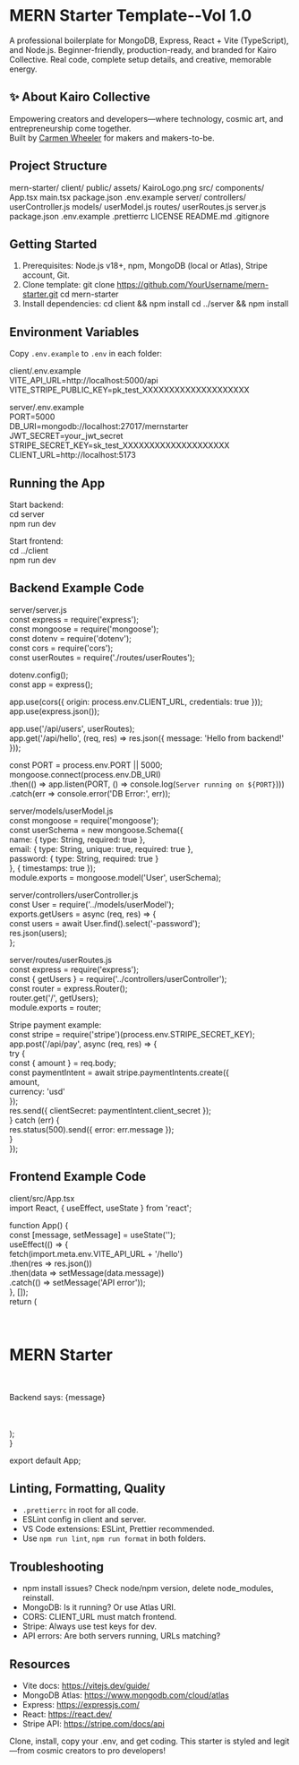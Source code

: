 # MERN Starter Template--Vol 1.0

A professional boilerplate for MongoDB, Express, React + Vite (TypeScript), and Node.js. Beginner-friendly, production-ready, and branded for Kairo Collective. Real code, complete setup details, and creative, memorable energy.

## ✨ About Kairo Collective

Empowering creators and developers—where technology, cosmic art, and entrepreneurship come together.  
Built by [Carmen Wheeler](https://github.com/OutsideofemiT) for makers and makers-to-be.

## Project Structure

mern-starter/
  client/
    public/
      assets/
        KairoLogo.png
    src/
      components/
      App.tsx
      main.tsx
    package.json
    .env.example
  server/
    controllers/
      userController.js
    models/
      userModel.js
    routes/
      userRoutes.js
    server.js
    package.json
    .env.example
  .prettierrc
  LICENSE
  README.md
  .gitignore

## Getting Started

1. Prerequisites: Node.js v18+, npm, MongoDB (local or Atlas), Stripe account, Git.
2. Clone template:
   git clone https://github.com/YourUsername/mern-starter.git
   cd mern-starter
3. Install dependencies:
   cd client && npm install
   cd ../server && npm install

## Environment Variables

Copy `.env.example` to `.env` in each folder:

client/.env.example  
VITE_API_URL=http://localhost:5000/api  
VITE_STRIPE_PUBLIC_KEY=pk_test_XXXXXXXXXXXXXXXXXXXX  

server/.env.example  
PORT=5000  
DB_URI=mongodb://localhost:27017/mernstarter  
JWT_SECRET=your_jwt_secret  
STRIPE_SECRET_KEY=sk_test_XXXXXXXXXXXXXXXXXXXX  
CLIENT_URL=http://localhost:5173  

## Running the App

Start backend:  
cd server  
npm run dev  

Start frontend:  
cd ../client  
npm run dev  

## Backend Example Code

server/server.js  
const express = require('express');  
const mongoose = require('mongoose');  
const dotenv = require('dotenv');  
const cors = require('cors');  
const userRoutes = require('./routes/userRoutes');  

dotenv.config();  
const app = express();  

app.use(cors({ origin: process.env.CLIENT_URL, credentials: true }));  
app.use(express.json());  

app.use('/api/users', userRoutes);  
app.get('/api/hello', (req, res) => res.json({ message: 'Hello from backend!' }));  

const PORT = process.env.PORT || 5000;  
mongoose.connect(process.env.DB_URI)  
  .then(() => app.listen(PORT, () => console.log(`Server running on ${PORT}`)))  
  .catch(err => console.error('DB Error:', err));  

server/models/userModel.js  
const mongoose = require('mongoose');  
const userSchema = new mongoose.Schema({  
  name: { type: String, required: true },  
  email: { type: String, unique: true, required: true },  
  password: { type: String, required: true }  
}, { timestamps: true });  
module.exports = mongoose.model('User', userSchema);  

server/controllers/userController.js  
const User = require('../models/userModel');  
exports.getUsers = async (req, res) => {  
  const users = await User.find().select('-password');  
  res.json(users);  
};  

server/routes/userRoutes.js  
const express = require('express');  
const { getUsers } = require('../controllers/userController');  
const router = express.Router();  
router.get('/', getUsers);  
module.exports = router;  

Stripe payment example:  
const stripe = require('stripe')(process.env.STRIPE_SECRET_KEY);  
app.post('/api/pay', async (req, res) => {  
  try {  
    const { amount } = req.body;  
    const paymentIntent = await stripe.paymentIntents.create({  
      amount,  
      currency: 'usd'  
    });  
    res.send({ clientSecret: paymentIntent.client_secret });  
  } catch (err) {  
    res.status(500).send({ error: err.message });  
  }  
});  

## Frontend Example Code

client/src/App.tsx  
import React, { useEffect, useState } from 'react';  

function App() {  
  const [message, setMessage] = useState('');  
  useEffect(() => {  
    fetch(import.meta.env.VITE_API_URL + '/hello')  
      .then(res => res.json())  
      .then(data => setMessage(data.message))  
      .catch(() => setMessage('API error'));  
  }, []);  
  return (  
    <div>  
      <h1>MERN Starter</h1>  
      <p>Backend says: {message}</p>  
    </div>  
  );  
}  

export default App;  

## Linting, Formatting, Quality

- `.prettierrc` in root for all code.
- ESLint config in client and server.
- VS Code extensions: ESLint, Prettier recommended.
- Use `npm run lint`, `npm run format` in both folders.

## Troubleshooting

- npm install issues? Check node/npm version, delete node_modules, reinstall.
- MongoDB: Is it running? Or use Atlas URI.
- CORS: CLIENT_URL must match frontend.
- Stripe: Always use test keys for dev.
- API errors: Are both servers running, URLs matching?

## Resources

- Vite docs: https://vitejs.dev/guide/
- MongoDB Atlas: https://www.mongodb.com/cloud/atlas
- Express: https://expressjs.com/
- React: https://react.dev/
- Stripe API: https://stripe.com/docs/api

Clone, install, copy your .env, and get coding. This starter is styled and legit—from cosmic creators to pro developers!
